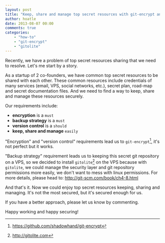 ```yaml
---
layout: post
title: "Keep, share and manage top secret resources with git-encrypt and gitolite"
author: hoatle
date: 2013-08-07 00:00
comments: true
categories:
    - "how-to"
    - "git-encrypt"
    - "gitolite"
---
```


Recently, we have a problem of top secret resources sharing that we need to resolve. Let's me start
by a story.

As a startup of 2 co-founders, we have common top secret resources to be shared with each other.
These common resources include credentials of many services (email, VPS, social networks, etc.),
secret plan, road-map and secret documentation files. And we need to find a way to keep, share and
manage these resources securely.

<!-- more -->

Our requirements include:

- **encryption** is a `must`
- **backup strategy** is a `must`
- **version control** is a `should`
- **keep, share and manage** `easily`

"Encryption" and "version control" requirements lead us to `git-encrypt`[^1], it's not perfect but
it works.

"Backup strategy" requirement leads us to keeping this secret git repository on a VPS, so we decided
to install `gitolite`[^2] on the VPS because with `gitolite`, we could manage the security
layer and git repository permissions more easily, we don't want to mess with linux permissions.
For more details, please head to: http://git-scm.com/book/ch4-8.html

And that's it. Now we could enjoy top secret resources keeping, sharing and managing. It's not the
most secured, but it's secured enough for us.

If you have a better approach, please let us know by commenting.

Happy working and happy securing!

[^1]: https://github.com/shadowhand/git-encrypt
[^2]: http://gitolite.com
